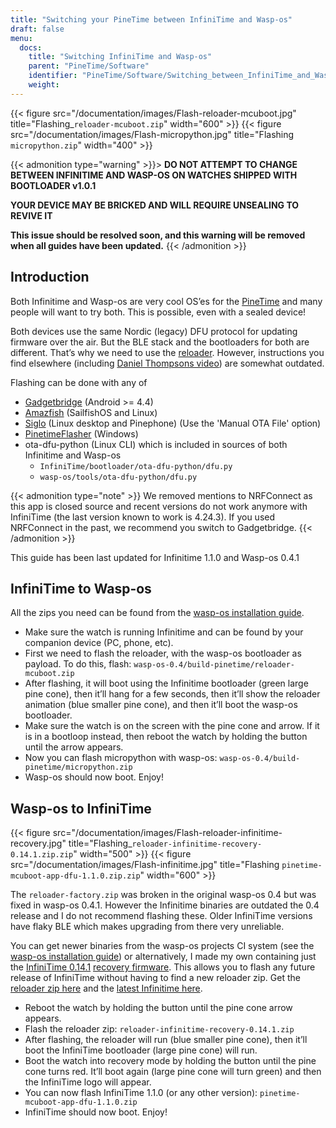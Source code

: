 ```yaml
---
title: "Switching your PineTime between InfiniTime and Wasp-os"
draft: false
menu:
  docs:
    title: "Switching InfiniTime and Wasp-os"
    parent: "PineTime/Software"
    identifier: "PineTime/Software/Switching_between_InfiniTime_and_Wasp-os"
    weight: 
---
```


{{< figure src="/documentation/images/Flash-reloader-mcuboot.jpg" title="Flashing_`reloader-mcuboot.zip`" width="600" >}}
{{< figure src="/documentation/images/Flash-micropython.jpg" title="Flashing `micropython.zip`" width="400" >}}

{{< admonition type="warning" >}}>
<b>DO NOT ATTEMPT TO CHANGE BETWEEN INFINITIME AND WASP-OS ON WATCHES SHIPPED WITH BOOTLOADER v1.0.1

YOUR DEVICE MAY BE BRICKED AND WILL REQUIRE UNSEALING TO REVIVE IT

This issue should be resolved soon, and this warning will be removed when all guides have been updated.</b>
{{< /admonition >}}

## Introduction

Both Infinitime and Wasp-os are very cool OS’es for the [PineTime](/documentation/PineTime) and many people will want to try both. This is possible, even with a sealed device!

Both devices use the same Nordic (legacy) DFU protocol for updating firmware over the air. But the BLE stack and the bootloaders for both are different. That’s why we need to use the [reloader](https://github.com/daniel-thompson/wasp-reloader). However, instructions you find elsewhere (including [Daniel Thompsons video](https://www.youtube.com/watch?v=lPasAt1LJmo)) are somewhat outdated.

Flashing can be done with any of

* [Gadgetbridge](https://www.gadgetbridge.org) (Android >= 4.4)
* [Amazfish](https://github.com/piggz/harbour-amazfish) (SailfishOS and Linux)
* [Siglo](https://github.com/alexr4535/siglo) (Linux desktop and Pinephone) (Use the 'Manual OTA File' option)
* [PinetimeFlasher](https://github.com/ZephyrLabs/PinetimeFlasher) (Windows)
* ota-dfu-python (Linux CLI) which is included in sources of both Infinitime and Wasp-os
  * `InfiniTime/bootloader/ota-dfu-python/dfu.py`
  * `wasp-os/tools/ota-dfu-python/dfu.py`

{{< admonition type="note" >}}
 We removed mentions to NRFConnect as this app is closed source and recent versions do not work anymore with InfiniTime (the last version known to work is 4.24.3). If you used NRFConnect in the past, we recommend you switch to Gadgetbridge.
{{< /admonition >}}

This guide has been last updated for Infinitime 1.1.0 and Wasp-os 0.4.1

## InfiniTime to Wasp-os

All the zips you need can be found from the [wasp-os installation guide](https://wasp-os.readthedocs.io/en/latest/install.html#binary-downloads).

* Make sure the watch is running Infinitime and can be found by your companion device (PC, phone, etc).
* First we need to flash the reloader, with the wasp-os bootloader as payload. To do this, flash: `wasp-os-0.4/build-pinetime/reloader-mcuboot.zip`
* After flashing, it will boot using the Infinitime bootloader (green large pine cone), then it’ll hang for a few seconds, then it’ll show the reloader animation (blue smaller pine cone), and then it’ll boot the wasp-os bootloader.
* Make sure the watch is on the screen with the pine cone and arrow. If it is in a bootloop instead, then reboot the watch by holding the button until the arrow appears.
* Now you can flash micropython with wasp-os: `wasp-os-0.4/build-pinetime/micropython.zip`
* Wasp-os should now boot. Enjoy!

## Wasp-os to InfiniTime

{{< figure src="/documentation/images/Flash-reloader-infinitime-recovery.jpg" title="Flashing_`reloader-infinitime-recovery-0.14.1.zip.zip`" width="500" >}}
{{< figure src="/documentation/images/Flash-infinitime.jpg" title="Flashing `pinetime-mcuboot-app-dfu-1.1.0.zip.zip`" width="600" >}}

The `reloader-factory.zip` was broken in the original wasp-os 0.4 but was fixed in wasp-os 0.4.1. However the Infinitime binaries are outdated the 0.4 release and I do not recommend flashing these. Older InfiniTime versions have flaky BLE which makes upgrading from there very unreliable.

You can get newer binaries from the wasp-os projects CI system (see the [wasp-os installation guide](https://wasp-os.readthedocs.io/en/latest/install.html#binary-downloads)) or alternatively, I made my own containing just the [InfiniTime 0.14.1](https://github.com/JF002/InfiniTime/releases/tag/0.14.1) [recovery firmware](https://github.com/JF002/pinetime-mcuboot-bootloader/blob/develop/README.md#recovery-firmware). This allows you to flash any future release of InfiniTime without having to find a new reloader zip. Get the [reloader zip here](https://github.com/Peetz0r/wasp-reloader/releases/tag/infinitime-0.14.1-recovery) and the [latest Infinitime here](https://github.com/JF002/InfiniTime/releases).

* Reboot the watch by holding the button until the pine cone arrow appears.
* Flash the reloader zip: `reloader-infinitime-recovery-0.14.1.zip`
* After flashing, the reloader will run (blue smaller pine cone), then it’ll boot the InfiniTime bootloader (large pine cone) will run.
* Boot the watch into recovery mode by holding the button until the pine cone turns red. It’ll boot again (large pine cone will turn green) and then the InfiniTime logo will appear.
* You can now flash InfiniTime 1.1.0 (or any other version): `pinetime-mcuboot-app-dfu-1.1.0.zip`
* InfiniTime should now boot. Enjoy!
